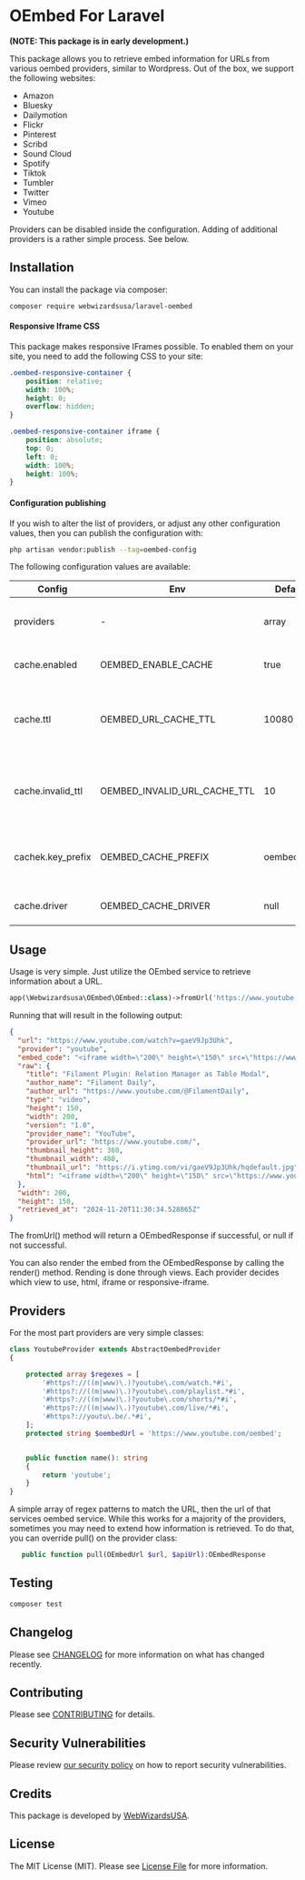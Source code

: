 # OEmbed For Laravel

**(NOTE: This package is in early development.)**

This package allows you to retrieve embed information for URLs from various oembed providers, similar to Wordpress. Out
of the box, we support the following websites:

- Amazon
- Bluesky
- Dailymotion
- Flickr
- Pinterest
- Scribd
- Sound Cloud
- Spotify
- Tiktok
- Tumbler
- Twitter
- Vimeo
- Youtube

Providers can be disabled inside the configuration. Adding of additional providers is a rather simple process. See
below.

## Installation

You can install the package via composer:

```
composer require webwizardsusa/laravel-oembed
```

#### Responsive Iframe CSS

This package makes responsive IFrames possible. To enabled them on your site, you need to add the following CSS to your
site:

```css
.oembed-responsive-container {
    position: relative;
    width: 100%;
    height: 0;
    overflow: hidden;
}

.oembed-responsive-container iframe {
    position: absolute;
    top: 0;
    left: 0;
    width: 100%;
    height: 100%;
}
```

#### Configuration publishing

If you wish to alter the list of providers, or adjust any other configuration values, then you can publish the
configuration with:

```bash
php artisan vendor:publish --tag=oembed-config
```

The following configuration values are available:

| Config            | Env                          | Default     | Description                                         |
|-------------------|------------------------------|-------------|-----------------------------------------------------|
| providers         | -                            | array       | An array of enabled provider classes                |
| cache.enabled     | OEMBED_ENABLE_CACHE          | true        | Enables caching of responses                        |
| cache.ttl         | OEMBED_URL_CACHE_TTL         | 10080       | The number of minutes to cache successful responses |
| cache.invalid_ttl | OEMBED_INVALID_URL_CACHE_TTL | 10          | The number of minutes to cache invalid responses    |
| cachek.key_prefix | OEMBED_CACHE_PREFIX          | oembed_url_ | A prefix to attach to the key of all cached items   |
| cache.driver      | OEMBED_CACHE_DRIVER          | null        | The cache driver to use                             |

## Usage

Usage is very simple. Just utilize the OEmbed service to retrieve information about a URL.

```php
app(\Webwizardsusa\OEmbed\OEmbed::class)->fromUrl('https://www.youtube.com/watch?v=gaeV9Jp3Uhk')->toArray()

```

Running that will result in the following output:

```json
{
  "url": "https://www.youtube.com/watch?v=gaeV9Jp3Uhk",
  "provider": "youtube",
  "embed_code": "<iframe width=\"200\" height=\"150\" src=\"https://www.youtube.com/embed/gaeV9Jp3Uhk?feature=oembed\" frameborder=\"0\" allow=\"accelerometer; autoplay; clipboard-write; encrypted-media; gyroscope; picture-in-picture; web-share\" referrerpolicy=\"strict-origin-when-cross-origin\" allowfullscreen title=\"Filament Plugin: Relation Manager as Table Modal\"></iframe>",
  "raw": {
    "title": "Filament Plugin: Relation Manager as Table Modal",
    "author_name": "Filament Daily",
    "author_url": "https://www.youtube.com/@FilamentDaily",
    "type": "video",
    "height": 150,
    "width": 200,
    "version": "1.0",
    "provider_name": "YouTube",
    "provider_url": "https://www.youtube.com/",
    "thumbnail_height": 360,
    "thumbnail_width": 480,
    "thumbnail_url": "https://i.ytimg.com/vi/gaeV9Jp3Uhk/hqdefault.jpg",
    "html": "<iframe width=\"200\" height=\"150\" src=\"https://www.youtube.com/embed/gaeV9Jp3Uhk?feature=oembed\" frameborder=\"0\" allow=\"accelerometer; autoplay; clipboard-write; encrypted-media; gyroscope; picture-in-picture; web-share\" referrerpolicy=\"strict-origin-when-cross-origin\" allowfullscreen title=\"Filament Plugin: Relation Manager as Table Modal\"></iframe>"
  },
  "width": 200,
  "height": 150,
  "retrieved_at": "2024-11-20T11:30:34.528865Z"
}

```

The fromUrl() method will return a OEmbedResponse if successful, or null if not successful.

You can also render the embed from the OEmbedResponse by calling the render() method. Rending is done through views. Each provider decides which view to use, html, iframe or responsive-iframe. 

## Providers

For the most part providers are very simple classes:

```php
class YoutubeProvider extends AbstractOembedProvider
{

    protected array $regexes = [
        '#https?://((m|www)\.)?youtube\.com/watch.*#i',
        '#https?://((m|www)\.)?youtube\.com/playlist.*#i',
        '#https?://((m|www)\.)?youtube\.com/shorts/*#i',
        '#https?://((m|www)\.)?youtube\.com/live/*#i',
        '#https?://youtu\.be/.*#i',
    ];
    protected string $oembedUrl = 'https://www.youtube.com/oembed';


    public function name(): string
    {
        return 'youtube';
    }
}

```

A simple array of regex patterns to match the URL, then the url of that services oembed service. While this works for a majority of the providers, sometimes you may need to extend how information is retrieved. To do that, you can override pull() on the provider class:

```php
   public function pull(OEmbedUrl $url, $apiUrl):OEmbedResponse
```

## Testing

```bash
composer test
```

## Changelog

Please see [CHANGELOG](CHANGELOG.md) for more information on what has changed recently.

## Contributing

Please see [CONTRIBUTING](https://github.com/spatie/.github/blob/main/CONTRIBUTING.md) for details.

## Security Vulnerabilities

Please review [our security policy](../../security/policy) on how to report security vulnerabilities.

## Credits

This package is developed by [WebWizardsUSA](https://webwizardsusa.com/).

## License

The MIT License (MIT). Please see [License File](LICENSE.md) for more information.
